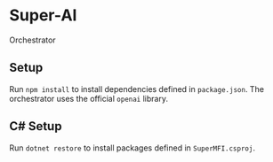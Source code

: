# Super-AI

Orchestrator

## Setup
Run `npm install` to install dependencies defined in `package.json`.
The orchestrator uses the official `openai` library.

## C# Setup
Run `dotnet restore` to install packages defined in `SuperMFI.csproj`.

